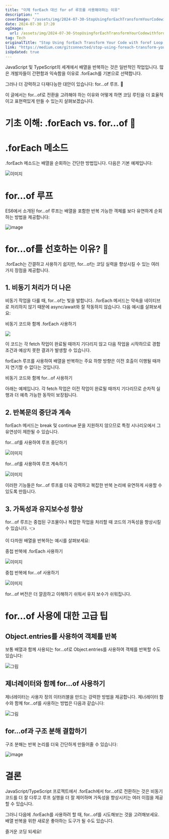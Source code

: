 ```yaml
---
title: "이제 forEach 대신 for of 루프를 사용해야하는 이유"
description: ""
coverImage: "/assets/img/2024-07-30-StopUsingforEachTransformYourCodewithforofLoopAdvancedJavaScript_0.png"
date: 2024-07-30 17:20
ogImage:
  url: /assets/img/2024-07-30-StopUsingforEachTransformYourCodewithforofLoopAdvancedJavaScript_0.png
tag: Tech
originalTitle: "Stop Using forEach Transform Your Code with forof Loop  Advanced JavaScript"
link: "https://medium.com/gitconnected/stop-using-foreach-transform-your-code-with-for-of-loop-advanced-javascript-5d9d61a95740"
isUpdated: true
---
```


JavaScript 및 TypeScript의 세계에서 배열을 반복하는 것은 일반적인 작업입니다. 많은 개발자들이 간편함과 익숙함을 이유로 .forEach를 기본으로 선택합니다.

그러나 더 강력하고 다재다능한 대안이 있습니다: for...of 루프. 🔮

이 글에서는 for...of로 전환을 고려해야 하는 이유와 어떻게 하면 코딩 루틴을 더 효율적이고 표현력있게 만들 수 있는지 살펴보겠습니다.

<div class="content-ad"></div>

# 기초 이해: .forEach vs. for...of 🔧

# .forEach 메소드

.forEach 메소드는 배열을 순회하는 간단한 방법입니다. 다음은 기본 예제입니다:

![이미지](/assets/img/2024-07-30-StopUsingforEachTransformYourCodewithforofLoopAdvancedJavaScript_1.png)

<div class="content-ad"></div>

# for...of 루프

ES6에서 소개된 for...of 루프는 배열을 포함한 반복 가능한 객체를 보다 유연하게 순회하는 방법을 제공합니다:

![image](/assets/img/2024-07-30-StopUsingforEachTransformYourCodewithforofLoopAdvancedJavaScript_2.png)

# for...of를 선호하는 이유? 🌼

<div class="content-ad"></div>

.forEach는 간결하고 사용하기 쉽지만, for...of는 코딩 실력을 향상시킬 수 있는 여러 가지 장점을 제공합니다.

## 1. 비동기 처리가 더 나은

비동기 작업을 다룰 때, for...of는 빛을 발합니다. .forEach 메서드는 약속을 네이티브로 처리하지 않기 때문에 async/await와 잘 작동하지 않습니다. 다음 예시를 살펴보세요:

비동기 코드와 함께 .forEach 사용하기

<div class="content-ad"></div>

<img src="/assets/img/2024-07-30-StopUsingforEachTransformYourCodewithforofLoopAdvancedJavaScript_3.png" />

이 코드는 각 fetch 작업이 완료될 때까지 기다리지 않고 다음 작업을 시작하므로 경합 조건과 예상치 못한 결과가 발생할 수 있습니다.

forEach 루프를 사용하여 배열을 반복하는 주요 하향 방향은 이전 호출이 이행될 때까지 연기할 수 없다는 것입니다.

비동기 코드와 함께 for...of 사용하기

<div class="content-ad"></div>

아래는 예제입니다. 각 fetch 작업은 이전 작업이 완료될 때까지 기다리므로 순차적 실행과 더 예측 가능한 동작이 보장됩니다.

## 2. 반복문의 중단과 계속

forEach 메서드는 break 및 continue 문을 지원하지 않으므로 특정 시나리오에서 그 유연성이 제한될 수 있습니다.

<div class="content-ad"></div>

for...of를 사용하여 루프 중단하기

![이미지](/assets/img/2024-07-30-StopUsingforEachTransformYourCodewithforofLoopAdvancedJavaScript_5.png)

for...of를 사용하여 루프 계속하기

![이미지](/assets/img/2024-07-30-StopUsingforEachTransformYourCodewithforofLoopAdvancedJavaScript_6.png)

<div class="content-ad"></div>

이러한 기능들은 for...of 루프를 더욱 강력하고 복잡한 반복 논리에 유연하게 사용할 수 있도록 만듭니다.

## 3. 가독성과 유지보수성 향상

for...of 루프는 중첩된 구조물이나 복잡한 작업을 처리할 때 코드의 가독성을 향상시킬 수 있습니다. 👈

이 다차원 배열을 반복하는 예시를 살펴보세요:

<div class="content-ad"></div>

중첩 반복에 .forEach 사용하기

![이미지](/assets/img/2024-07-30-StopUsingforEachTransformYourCodewithforofLoopAdvancedJavaScript_7.png)

중첩 반복에 for...of 사용하기

![이미지](/assets/img/2024-07-30-StopUsingforEachTransformYourCodewithforofLoopAdvancedJavaScript_8.png)

<div class="content-ad"></div>

for...of 버전은 더 깔끔하고 이해하기 쉬워서 유지 보수가 쉬워집니다.

# for...of 사용에 대한 고급 팁

## Object.entries를 사용하여 객체를 반복

보통 배열과 함께 사용되는 for...of로 Object.entries를 사용하여 객체를 반복할 수도 있습니다:

<div class="content-ad"></div>

![그림](/assets/img/2024-07-30-StopUsingforEachTransformYourCodewithforofLoopAdvancedJavaScript_9.png)

## 제너레이터와 함께 for...of 사용하기

제너레이터는 사용자 정의 이터러블을 만드는 강력한 방법을 제공합니다. 제너레이터 함수와 함께 for...of를 사용하는 방법은 다음과 같습니다:

![그림](/assets/img/2024-07-30-StopUsingforEachTransformYourCodewithforofLoopAdvancedJavaScript_10.png)

<div class="content-ad"></div>

## for...of과 구조 분해 결합하기

구조 분해는 반복 논리를 더욱 간단하게 만들어줄 수 있습니다:

![image](/assets/img/2024-07-30-StopUsingforEachTransformYourCodewithforofLoopAdvancedJavaScript_11.png)

# 결론

<div class="content-ad"></div>

JavaScript/TypeScript 프로젝트에서 .forEach에서 for...of로 전환하는 것은 비동기 코드를 더 잘 다루고 루프 실행을 더 잘 제어하며 가독성을 향상시키는 여러 이점을 제공할 수 있습니다.

그러니 다음에 .forEach를 사용하려 할 때, for...of를 시도해보는 것을 고려해보세요. 배열 반복을 위한 새로운 좋아하는 도구가 될 수도 있습니다.

즐거운 코딩 되세요!
